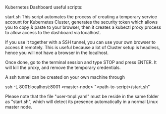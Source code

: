 Kubernetes Dashboard useful scripts:

start.sh
This script automates the process of creating a temporary service account for Kubernetes Cluster, generates the security token which allows you to copy & paste to your browser, then it creates a kubectl proxy process to allow access to the dashboard via localhost.

If you use it together with a SSH tunnel, you can use your own browser to access it remotely. This is useful because a lot of Cluster setup is headless, hence you will not have a browser in the localhost.

Once done, go to the terminal session and type STOP and press ENTER. It will kill the proxy, and remove the temporary credentials.

A ssh tunnel can be created on your own machine through

ssh -L 8001:localhost:8001 \<master-node\> "\<path-to-script\>/start.sh"
  
Please note that the file "user-tmpl.yaml" must be reside in the same folder as "start.sh", which will detect its presence automatically in a normal Linux master node.
